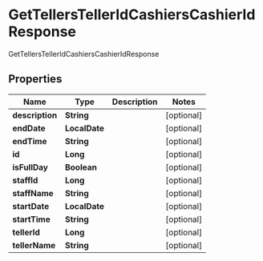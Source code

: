 

# GetTellersTellerIdCashiersCashierIdResponse

GetTellersTellerIdCashiersCashierIdResponse

## Properties

| Name | Type | Description | Notes |
|------------ | ------------- | ------------- | -------------|
|**description** | **String** |  |  [optional] |
|**endDate** | **LocalDate** |  |  [optional] |
|**endTime** | **String** |  |  [optional] |
|**id** | **Long** |  |  [optional] |
|**isFullDay** | **Boolean** |  |  [optional] |
|**staffId** | **Long** |  |  [optional] |
|**staffName** | **String** |  |  [optional] |
|**startDate** | **LocalDate** |  |  [optional] |
|**startTime** | **String** |  |  [optional] |
|**tellerId** | **Long** |  |  [optional] |
|**tellerName** | **String** |  |  [optional] |



